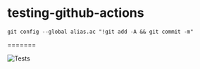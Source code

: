 # testing-github-actions
```
git config --global alias.ac "!git add -A && git commit -m"
```
=======

![Tests](https://github.com/hDmtP/testing-github-actions/actions/workflows/github-actions-demo.yml/badge.svg)

